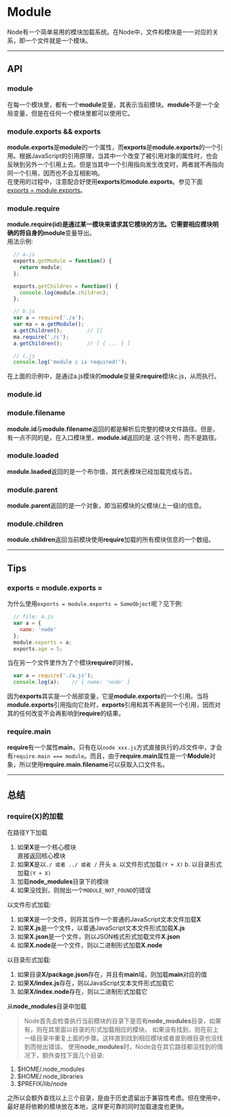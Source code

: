# Module
Node有一个简单易用的模块加载系统。在Node中，文件和模块是一一对应的关系，即一个文件就是一个模块。


---

## API 

### module
在每一个模块里，都有一个**module**变量，其表示当前模块。**module**不是一个全局变量，但是在任何一个模块里都可以使用它。


### module.exports  &&  exports
**module.exports**是**module**的一个属性，而**exports**是**module.exports**的一个引用。根据JavaScript的引用原理，当其中一个改变了被引用对象的属性时，也会反映到另外一个引用上去。但是当其中一个引用指向发生改变时，两者就不再指向同一个引用，因而也不会互相影响。   
在使用的过程中，注意配合好使用**exports**和**module.exports**。参见下面[exports = module.exports](#exports_=_module.exports_=)。

### module.require
**module.require(id)**是通过某一模块来请求其它模块的方法。它需要相应模块明确的将自身的**module**变量导出。   
用法示例:   
```javascript
  // a.js
  exports.getModule = function() {
    return module;
  };

  exports.getChildren = function() {
    console.log(module.children);
  };

  // b.js
  var a = require('./a');
  var ma = a.getModule();
  a.getChildren();        // []
  ma.require('./c');
  a.getChildren();        // [ { ... } ]

  // c.js
  console.log('module c is required!');
```   
在上面的示例中，是通过a.js模块的**module**变量来**require**模块c.js，从而执行。

### module.id
### module.filename
**module.id**与**module.filename**返回的都是解析后完整的模块文件路径。但是，有一点不同的是，在入口模块里，**module.id**返回的是` . `这个符号，而不是路径。

### module.loaded
**module.loaded**返回的是一个布尔值，其代表模块已经加载完成与否。

### module.parent
**module.parent**返回的是一个对象，即当前模块的父模块(上一级)的信息。

### module.children
**module.children**返回当前模块使用**require**加载的所有模块信息的一个数组。

------

## Tips

### exports = module.exports =
为什么使用` exports = module.exports = SomeObject `呢？见下例:   
```javascript
  // file: a.js
  var a = {
    name: 'node'
  };
  module.exports = a;
  exports.age = 5;
```   
当在另一个文件里作为了个模块**require**的时候，   
```javascript
  var a = require('./a.js');
  console.log(a);    // { name: 'node' }
```
因为**exports**其实是一个局部变量，它是**module.exports**的一个引用。当将**module.exports**引用指向它处时，**exports**引用和其不再是同一个引用，因而对其的任何改变不会再影响到**require**的结果。
   
### require.main
**require**有一个属性**main**，只有在以` node xxx.js `方式直接执行的JS文件中，才会有` require.main === module `。而且，由于**require.main**属性是一个**Module**对象，所以使用**require.main.filename**可以获取入口文件名。


------

## 总结

### require(X)的加载
在路径Y下加载

  1. 如果**X**是一个核心模块   
    直接返回核心模块
  2. 如果**X**是以` ./ 或者 ../ 或者 / ` 开头
    a. 以文件形式加载` (Y + X) `
    b. 以目录形式加载` (Y + X) `
  3. 加载**node_modules**目录下的模块
  4. 如果没找到，则抛出一个` MODULE_NOT_FOUND `的错误
   
以文件形式加载:   

  1. 如果**X**是一个文件，则将其当作一个普通的JavaScript文本文件加载**X**
  2. 如果**X.js**是一个文件，以普通JavaScript文本文件形式加载**X.js**
  3. 如果**X.json**是一个文件，则以JSON格式形式加载文件**X.json**
  4. 如果**X.node**是一个文件，则以二进制形式加载**X.node**
   
以目录形式加载:   

  1. 如果目录**X/package.json**存在，并且有**main**域，则加载**main**对应的值
  2. 如果**X/index.js**存在，则以JavaScript文本文件形式加载它
  3. 如果**X/index.node**存在，则以二进制形式加载它
   
从**node_modules**目录中加载   
> Node首先会检查执行当前模块的目录下是否有**node_modules**目录，如果有，则在其里面以目录的形式加载相应的模块。
> 如果没有找到，则在前上一级目录中重复上面的步骤。这样直到找到相应模块或者直到根目录也没找到而抛出错误。
使用**node_modules**时，Node会在其它路径都没找到的情况下，额外查找下面几个目录:   

 1. \$HOME/.node_modules
 2. \$HOME/.node_libraries
 3. \$PREFIX/lib/node

之所以会额外查找以上三个目录，是由于历史遗留出于兼容性考虑。但在使用中，最好是将依赖的模块放在本地，这样更可靠的同时加载速度也更快。



